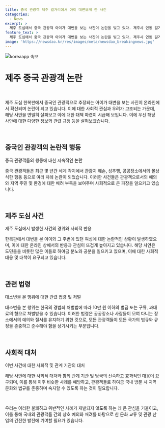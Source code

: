 ```yaml
---
title: 중국 관광객 제주 길거리에서 아이 대변보게 한 사건
categories:
  - News
excerpt: >
  제주 도심에서 중국 관광객 아이가 대변을 보는 사진이 논란을 빚고 있다. 제주시 연동 길거리에서 찍힌 사진과 영상이 온라인 커뮤니티에 확산되며 분노를 사며 중국인 관광객은 제주로 여행오는 것은 좋지만 남의 나라에서 이런 행동을 하다니라며 경찰에 신고하는 등의 분노가 나오고 있다. 이는 경범죄처벌법을 위반하는 행위로 10만 원 이하의 벌금이 부과될 수 있다. 중국 관광객들의 몰상식한 행동으로 전세계에서 논란이 되고 있으며, 이에 대한 비판이 일각에서 나오고 있다.
feature_text: >
  제주 도심에서 중국 관광객 아이가 대변을 보는 사진이 논란을 빚고 있다. 제주시 연동 길거리에서 찍힌 사진과 영상이 온라인 커뮤니티에 확산되며 분노를 사며 중국인 관광객은 제주로 여행오는 것은 좋지만 남의 나라에서 이런 행동을 하다니라며 경찰에 신고하는 등의 분노가 나오고 있다. 이는 경범죄처벌법을 위반하는 행위로 10만 원 이하의 벌금이 부과될 수 있다. 중국 관광객들의 몰상식한 행동으로 전세계에서 논란이 되고 있으며, 이에 대한 비판이 일각에서 나오고 있다.
image: 'https://newsdao.kr/res/images/meta/newsdao_breakingnews.jpg'
---
```


<p><img src="https://newsdao.kr/res/images/meta/newsdao_breakingnews.jpg" alt="koreaapp 속보" /></p>

<h1 data-ke-size="size26">제주 중국 관광객 논란</h1>

<p data-ke-size="size16">&nbsp;</p>

<p>제주 도심 한복판에서 중국인 관광객으로 추정되는 아이가 대변을 보는 사진이 온라인에서 확산되며 논란이 되고 있습니다. 이에 대한 사회적 관심과 우려가 고조되는 가운데, 해당 사안을 면밀히 살펴보고 이에 대한 대책 마련이 시급해 보입니다. 이에 우선 해당 사안에 대한 다양한 정보와 관련 규정 등을 살펴보겠습니다.</p>

<p data-ke-size="size16">&nbsp;</p>

<h2 data-ke-size="size24">중국인 관광객의 논란적 행동</h2>

<p data-ke-size="size16">중국 관광객들의 행동에 대한 지속적인 논란</p>

<p>중국 관광객들은 최근 몇 년간 세계 각지에서 관광지 훼손, 성추행, 공공장소에서의 몰상식한 행동 등으로 여러 차례 논란이 되었습니다. 이러한 사건들은 관광객으로서의 예의와 지역 주민 및 환경에 대한 배려 부족을 보여주며 사회적으로 큰 파장을 일으키고 있습니다.</p>

<p data-ke-size="size16">&nbsp;</p>

<h2 data-ke-size="size24">제주 도심 사건</h2>

<p data-ke-size="size16">제주 도심에서 발생한 사건의 경위와 사회적 반응</p>

<p>한복판에서 대변을 본 아이와 그 주변에 있던 여성에 대한 논란적인 상황이 발생하였으며, 이에 대한 온라인 상에서의 반응과 관심이 뜨겁게 높아지고 있습니다. 해당 사안은 도민들을 비롯한 많은 이들로 하여금 분노와 공분을 일으키고 있으며, 이에 대한 사회적 대응 및 대책이 요구되고 있습니다.</p>

<p data-ke-size="size16">&nbsp;</p>

<h2 data-ke-size="size24">관련 법령</h2>

<p data-ke-size="size16">대소변을 본 행위에 대한 관련 법령 및 처벌</p>

<p>대소변을 본 행위는 한국의 경범죄 처벌법에 따라 10만 원 이하의 벌금 또는 구류, 과태료의 형으로 처벌받을 수 있습니다. 이러한 법령은 공공장소나 사람들이 모여 다니는 장소에서의 예의와 질서를 유지하기 위한 것으로, 모든 관광객들이 모든 국가의 법규와 규정을 존중하고 준수해야 함을 상기시키는 부분입니다.</p>

<p data-ke-size="size16">&nbsp;</p>

<h2 data-ke-size="size24">사회적 대처</h2>

<p data-ke-size="size16">이번 사건에 대한 사회적 및 관계 기관의 대처</p>

<p>해당 사안에 대한 사회적 대처와 함께 관계 기관 및 당국의 신속하고 효과적인 대응이 요구되며, 이를 통해 이후 비슷한 사례를 예방하고, 관광객들로 하여금 국내 방문 시 지역 문화와 법규를 존중하며 숙지할 수 있도록 하는 것이 필요합니다.</p>

<p data-ke-size="size16">&nbsp;</p>

<p>우리는 이러한 불쾌하고 위반적인 사례가 재발되지 않도록 하는 데 큰 관심을 기울이고, 이를 통해 국내외 관광객들 간의 상호 예의와 배려를 바탕으로 한 문화 교류 및 관광 산업의 건전한 발전에 기여할 필요가 있습니다.</p>

